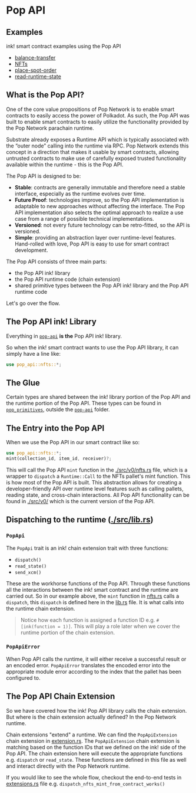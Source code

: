# Pop API

## Examples
ink! smart contract examples using the Pop API
- [balance-transfer](./examples/balance-transfer/)
- [NFTs](./examples/nfts/)
- [place-spot-order](./examples/place-spot-order/)
- [read-runtime-state](./examples/read-runtime-state/)

## What is the Pop API?

One of the core value propositions of Pop Network is to enable smart contracts to easily access the power of Polkadot. As such, the Pop API was built to enable smart contracts to easily utilize the functionality provided by the Pop Network parachain runtime.

Substrate already exposes a Runtime API which is typically associated with the “outer node” calling into the runtime via RPC. Pop Network extends this concept in a direction that makes it usable by smart contracts, allowing untrusted contracts to make use of carefully exposed trusted functionality available within the runtime - this is the Pop API.

The Pop API is designed to be:
- **Stable**: contracts are generally immutable and therefore need a stable interface, especially as the runtime evolves over time.
- **Future Proof**: technologies improve, so the Pop API implementation is adaptable to new approaches without affecting the interface. The Pop API implementation also selects the optimal approach to realize a use case from a range of possible technical implementations.
- **Versioned**: not every future technology can be retro-fitted, so the API is versioned.
- **Simple**: providing an abstraction layer over runtime-level features. Hand-rolled with love, Pop API is easy to use for smart contract development.

The Pop API consists of three main parts:
- the Pop API ink! library
- the Pop API runtime code (chain extension)
- shared primitive types between the Pop API ink! library and the Pop API runtime code

Let's go over the flow.

## The Pop API ink! Library
Everything in [`pop-api`](./src/) **is the** Pop API ink! library.

So when the ink! smart contract wants to use the Pop API library, it can simply have a line like:
```rust
use pop_api::nfts::*;
```

## The Glue

Certain types are shared between the ink! library portion of the Pop API and the runtime portion of the Pop API. These types can be found in [`pop_primitives`](../primitives/src/), outside the [`pop-api`](./src/) folder.

## The Entry into the Pop API

When we use the Pop API in our smart contract like so:
```rust
use pop_api::nfts::*;
mint(collection_id, item_id, receiver)?;
```

This will call the Pop API `mint` function in the [./src/v0/nfts.rs](./src/v0/nfts.rs) file, which is a wrapper to `dispatch` a `Runtime::Call` to the NFTs pallet's mint function. This is how most of the Pop API is built. This abstraction allows for creating a developer-friendly API over runtime level features such as calling pallets, reading state, and cross-chain interactions. All Pop API functionality can be found in [./src/v0/](./src/v0/) which is the current version of the Pop API.


## Dispatching to the runtime ([./src/lib.rs](./src/lib.rs))

### `PopApi` 
The `PopApi` trait is an ink! chain extension trait with three functions:
- `dispatch()`
- `read_state()`
- `send_xcm()`

These are the workhorse functions of the Pop API. Through these functions all the interactions between the ink! smart contract and the runtime are carried out. So in our example above, the `mint` function in [nfts.rs](./src/v0/nfts.rs) calls a `dispatch`, this `dispatch` is defined here in the [lib.rs](./src/lib.rs) file. It is what calls into the runtime chain extension.

> Notice how each function is assigned a function ID e.g. `#[ink(function = 1)]`. This will play a role later when we cover the runtime portion of the chain extension.

### `PopApiError`
When Pop API calls the runtime, it will either receive a successful result or an encoded error. `PopApiError` translates the encoded error into the appropriate module error according to the index that the pallet has been configured to.

## The Pop API Chain Extension

So we have covered how the ink! Pop API library calls the chain extension. But where is the chain extension actually defined? In the Pop Network runtime.

Chain extensions "extend" a runtime. We can find the `PopApiExtension` chain extension in [extension.rs](../runtime/devnet/src/extensions.rs). The `PopApiExtension` chain extension is matching based on the function IDs that we defined on the ink! side of the Pop API. The chain extension here will execute the appropriate functions e.g. `dispatch` or `read_state`. These functions are defined in this file as well and interact directly with the Pop Network runtime.

If you would like to see the whole flow, checkout the end-to-end tests in [extensions.rs](../runtime/devnet/src/extensions.rs) file e.g. `dispatch_nfts_mint_from_contract_works()`